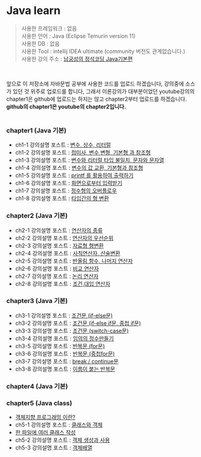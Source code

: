 # Java learn

>사용한 프레임워크 : 없음<br>
>사용한 언어 : Java (Eclipse Temurin version 11)<br>
>사용한 DB : 없음<br>
>사용한 Tool : intellij IDEA ultimate (community 버전도 관계없습니다.)<br>
>사용한 강의 주소 : <a href="https://www.youtube.com/playlist?list=PLW2UjW795-f6xWA2_MUhEVgPauhGl3xIp">남궁성의 정석코딩 Java기본편</a><br>
<br>

앞으로 이 저장소에 자바문법 공부에 사용한 코드를 업로드 하겠습니다, 강의중에 소스가 있던 것 위주로 업로드를 합니다, 그래서 이론강의가 대부분이었던 youtube강의의 chapter1은 github에 업로드는 하지는 않고 chapter2부터 업로드를 하겠습니다. <b>github의 chapter1은 youtube의 chapter2입니다.</b><br><br>

### chapter1 (Java 기본)
  * ch1-1 강의설명 포스트 : <a href="https://juniorprogram.tistory.com/62?category=1049727">변수, 상수, 리터럴</a>
  * ch1-2 강의설명 포스트 : <a href="https://juniorprogram.tistory.com/64?category=1049727">접미사, 변수 변형, 기본형 과 참조형</a>
  * ch1-3 강의설명 포스트 : <a href="https://juniorprogram.tistory.com/65?category=1049727">변수와 리터럴 타입 불일치, 문자와 문자열</a>
  * ch1-4 강의설명 포스트 : <a href="https://juniorprogram.tistory.com/66?category=1049727">변수의 값 교환, 기본형과 참조형</a>
  * ch1-5 강의설명 포스트 : <a href="https://juniorprogram.tistory.com/68?category=1049727">printf 를 활용하여 출력하기</a>
  * ch1-6 강의설명 포스트 : <a href="https://juniorprogram.tistory.com/68?category=1049727">화면으로부터 입력받기</a>
  * ch1-7 강의설명 포스트 : <a href="https://juniorprogram.tistory.com/73?category=1049727">정수형의 오버플로우</a>
  * ch1-8 강의설명 포스트 : <a href="https://juniorprogram.tistory.com/75?category=1049727">타입간의 형 변환</a>

### chapter2 (Java 기본)
  * ch2-1 강의설명 포스트 : <a href="https://juniorprogram.tistory.com/80">연산자의 종류</a>
  * ch2-2 강의설명 포스트 : <a href="https://juniorprogram.tistory.com/81">연산자의 우선순위</a>
  * ch2-3 강의설명 포스트 : <a href="https://juniorprogram.tistory.com/83">자료형 형변환</a>
  * ch2-4 강의설명 포스트 : <a href="https://juniorprogram.tistory.com/85">사칙연산자, 산술변환</a>
  * ch2-5 강의설명 포스트 : <a href="https://juniorprogram.tistory.com/87">반올림 함수, 나머지 연산자</a>
  * ch2-6 강의설명 포스트 : <a href="https://juniorprogram.tistory.com/93">비교 연산자</a>
  * ch2-7 강의설명 포스트 : <a href="https://juniorprogram.tistory.com/94">논리 연산자</a>
  * ch2-8 강의설명 포스트 : <a href="https://juniorprogram.tistory.com/95">조건,대입 연산자</a>
 
### chapter3 (Java 기본)
  * ch3-1 강의설명 포스트 : <a href="https://juniorprogram.tistory.com/98">조건문 (if-else문)</a>
  * ch3-2 강의설명 포스트 : <a href="https://juniorprogram.tistory.com/99">조건문 (if-else if문, 중첩 if문)</a>
  * ch3-3 강의설명 포스트 : <a href="https://juniorprogram.tistory.com/100">조건문 (switch-case문)</a>
  * ch3-4 강의설명 포스트 : <a href="https://juniorprogram.tistory.com/102">임의의 정수만들기</a>
  * ch3-5 강의설명 포스트 : <a href="https://juniorprogram.tistory.com/103">반복문 (for문)</a>
  * ch3-6 강의설명 포스트 : <a href="https://juniorprogram.tistory.com/104">반복문 (중첩for문)</a>
  * ch3-7 강의설명 포스트 : <a href="https://juniorprogram.tistory.com/107">break / continue문</a>
  * ch3-8 강의설명 포스트 : <a href="https://juniorprogram.tistory.com/108">이름이 붙는 반복문</a>

### chapter4 (Java 기본)
 
 

### chapter5 (Java class)
  * <a href="https://juniorprogram.tistory.com/98">객체지향 프로그래밍 이란?</a>
  * ch5-1 강의설명 포스트 : <a href="https://juniorprogram.tistory.com/88">클래스와 객체</a>
  * <a href="https://juniorprogram.tistory.com/89">한 파일에 여러 클래스 작성</a>
  * ch5-2 강의설명 포스트 : <a href="https://juniorprogram.tistory.com/90">객체 생성과 사용</a>
  * ch5-3 강의설명 포스트 : <a href="https://juniorprogram.tistory.com/91">객체배열</a>
